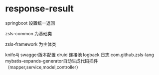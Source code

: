 # response-result
springboot 设置统一返回

zsls-common 为基础类

zsls-framework 为主体类

knife4j swagger版本配置
druid  连接池
logback 日志
com.github.zsls-lang mybatis-expands-generator自动生成代码插件（mapper,service,model,controller）
